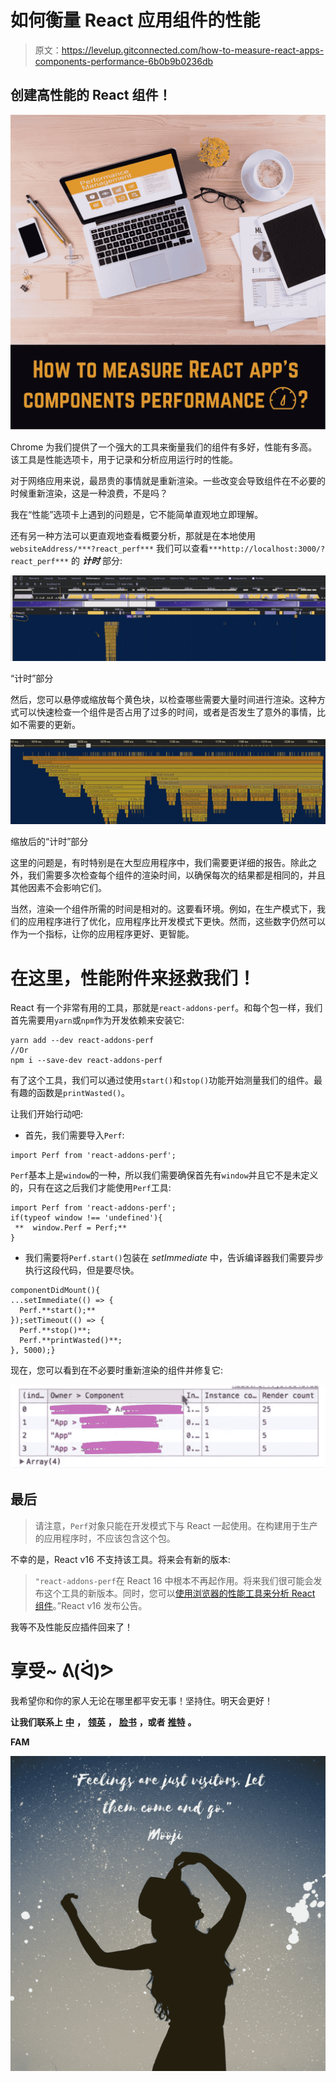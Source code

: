 # 如何衡量 React 应用组件的性能

> 原文：<https://levelup.gitconnected.com/how-to-measure-react-apps-components-performance-6b0b9b0236db>

## 创建高性能的 React 组件！

![](img/ccb102431f8585c981ff9b68050cf7c1.png)

Chrome 为我们提供了一个强大的工具来衡量我们的组件有多好，性能有多高。该工具是性能选项卡，用于记录和分析应用运行时的性能。

对于网络应用来说，最昂贵的事情就是重新渲染。一些改变会导致组件在不必要的时候重新渲染，这是一种浪费，不是吗？

我在“性能”选项卡上遇到的问题是，它不能简单直观地立即理解。

还有另一种方法可以更直观地查看概要分析，那就是在本地使用`websiteAddress/***?react_perf***` 我们可以查看`***http://localhost:3000/?react_perf***` 的 ***计时*** 部分:

![](img/2765aba3063ecfab5fd60ee8dd1a1267.png)

“计时”部分

然后，您可以悬停或缩放每个黄色块，以检查哪些需要大量时间进行渲染。这种方式可以快速检查一个组件是否占用了过多的时间，或者是否发生了意外的事情，比如不需要的更新。

![](img/de815df7be1288976956251b17f42ae7.png)

缩放后的“计时”部分

这里的问题是，有时特别是在大型应用程序中，我们需要更详细的报告。除此之外，我们需要多次检查每个组件的渲染时间，以确保每次的结果都是相同的，并且其他因素不会影响它们。

当然，渲染一个组件所需的时间是相对的。这要看环境。例如，在生产模式下，我们的应用程序进行了优化，应用程序比开发模式下更快。然而，这些数字仍然可以作为一个指标，让你的应用程序更好、更智能。

# 在这里，性能附件来拯救我们！

React 有一个非常有用的工具，那就是`react-addons-perf`。和每个包一样，我们首先需要用`yarn`或`npm`作为开发依赖来安装它:

```
yarn add --dev react-addons-perf
//Or
npm i --save-dev react-addons-perf
```

有了这个工具，我们可以通过使用`start()`和`stop()`功能开始测量我们的组件。最有趣的函数是`printWasted()`。

让我们开始行动吧:

*   首先，我们需要导入`Perf`:

```
import Perf from 'react-addons-perf'; 
```

`Perf`基本上是`window`的一种，所以我们需要确保首先有`window`并且它不是未定义的，只有在这之后我们才能使用`Perf`工具:

```
import Perf from 'react-addons-perf';
if(typeof window !== 'undefined'){
 **  window.Perf = Perf;**
}
```

*   我们需要将`Perf.start()`包装在 *setImmediate* 中，告诉编译器我们需要异步执行这段代码，但是要尽快。

```
componentDidMount(){
...setImmediate(() => {
  Perf.**start();**
});setTimeout(() => {
  Perf.**stop()**;
  Perf.**printWasted()**;
}, 5000);}
```

现在，您可以看到在不必要时重新渲染的组件并修复它:

![](img/69c945000ae1e648813db18984b77f73.png)

## 最后

> 请注意，`Perf`对象只能在开发模式下与 React 一起使用。在构建用于生产的应用程序时，不应该包含这个包。

不幸的是，React v16 不支持该工具。将来会有新的版本:

> `"react-addons-perf`在 React 16 中根本不再起作用。将来我们很可能会发布这个工具的新版本。同时，您可以[使用浏览器的性能工具来分析 React 组件](https://reactjs.org/docs/optimizing-performance.html#profiling-components-with-the-chrome-performance-tab)。”React v16 发布公告。

我等不及性能反应插件回来了！

# 享受~ ᕕ(ᐛ)ᕗ

我希望你和你的家人无论在哪里都平安无事！坚持住。明天会更好！

**让我们联系上** [**中**](https://medium.com/@famzil/) **，** [**领英**](https://www.linkedin.com/in/fatima-amzil-9031ba95/) **，** [**脸书**](https://www.facebook.com/The-Front-End-World) **，或者** [**推特**](https://twitter.com/FatimaAMZIL9) **。**

**FAM**

![](img/4e2fd6be57a83ed36d824d5cbae5314c.png)
